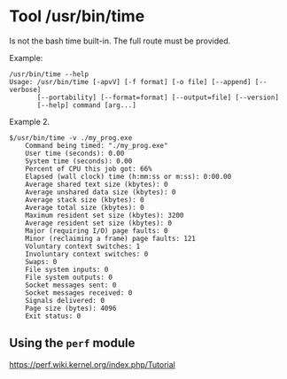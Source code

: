 # Tool /usr/bin/time

Is not the bash time built-in. The full route must be provided.

Example:
```
/usr/bin/time --help
Usage: /usr/bin/time [-apvV] [-f format] [-o file] [--append] [--verbose]
       [--portability] [--format=format] [--output=file] [--version]
       [--help] command [arg...]
```

Example 2.

```
$/usr/bin/time -v ./my_prog.exe
	Command being timed: "./my_prog.exe"
	User time (seconds): 0.00
	System time (seconds): 0.00
	Percent of CPU this job got: 66%
	Elapsed (wall clock) time (h:mm:ss or m:ss): 0:00.00
	Average shared text size (kbytes): 0
	Average unshared data size (kbytes): 0
	Average stack size (kbytes): 0
	Average total size (kbytes): 0
	Maximum resident set size (kbytes): 3200
	Average resident set size (kbytes): 0
	Major (requiring I/O) page faults: 0
	Minor (reclaiming a frame) page faults: 121
	Voluntary context switches: 1
	Involuntary context switches: 0
	Swaps: 0
	File system inputs: 0
	File system outputs: 0
	Socket messages sent: 0
	Socket messages received: 0
	Signals delivered: 0
	Page size (bytes): 4096
	Exit status: 0
```


## Using the `perf` module

https://perf.wiki.kernel.org/index.php/Tutorial
